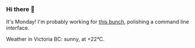### Hi there :wave:

It's Monday! I'm probably working for [this bunch](https://github.com/kohofinancial), polishing a command line interface.

Weather in Victoria BC: sunny, at +22°C.
